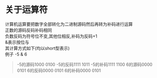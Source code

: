 关于运算符<br>
=============
计算机运算要把数字全部转化为二进制源码然后再转为补码进行运算<br>
正数的源码反码补码相同<br>
负数反码为符号位不变,其他位相反,补码为反码+1<br>
&表示按位与<br>
其计算方式如下(均以short型表示)<br>
例子 -5 & 6
>-5的源码1000 0100
>-5的反码1111 1011
>-5的补码1111 1100
>6的源码0000 0101
>6的反码0000 0101
>6的补码0000 0101
